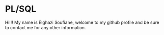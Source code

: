 # PL/SQL
Hi!!!
My name is Elghazi Soufiane, welcome to my github profile and be sure to contact me for any other information.
